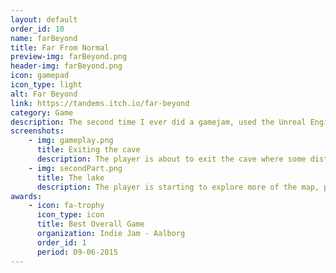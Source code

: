 ```yaml
---
layout: default
order_id: 10
name: farBeyond
title: Far From Normal
preview-img: farBeyond.png
header-img: farBeyond.png
icon: gamepad
icon_type: light
alt: Far Beyond
link: https://tandems.itch.io/far-beyond
category: Game
description: The second time I ever did a gamejam, used the Unreal Engine though I had never opened it, my insanity is clear. The game is heavily reliant on it's narrative, taking the player through a wasteland and slowly giving him details of what happened, ending in the player having too much and deciding to do something about it.<br><br>Responsabilities:<br>- Creating the behavior for interacting with objects, showing them up close, for example, to read a newspaper.<br>- Creating the frost functionality, where the player has to hurry between camps, least he loose too much body heat and die.<br>- Make the end cinematic using the Sequencer tool in unreal.
screenshots:
    - img: gameplay.png
      title: Exiting the cave
      description: The player is about to exit the cave where some disturbing things are present.
    - img: secondPart.png
      title: The lake
      description: The player is starting to explore more of the map, piecing details together.
awards:
    - icon: fa-trophy
      icon_type: icon
      title: Best Overall Game
      organization: Indie Jam - Aalborg
      order_id: 1
      period: 09-06-2015
---
```


